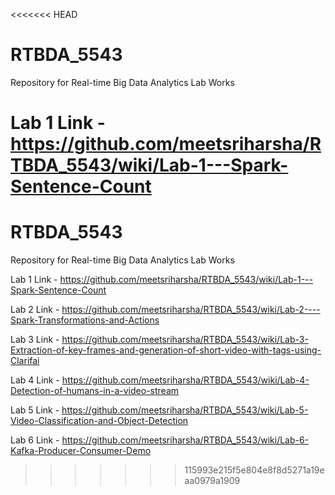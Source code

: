 <<<<<<< HEAD
# RTBDA_5543
Repository for Real-time Big Data Analytics Lab Works

Lab 1 Link - https://github.com/meetsriharsha/RTBDA_5543/wiki/Lab-1---Spark-Sentence-Count
=======
# RTBDA_5543
Repository for Real-time Big Data Analytics Lab Works

Lab 1 Link - https://github.com/meetsriharsha/RTBDA_5543/wiki/Lab-1---Spark-Sentence-Count

Lab 2 Link - https://github.com/meetsriharsha/RTBDA_5543/wiki/Lab-2----Spark-Transformations-and-Actions

Lab 3 Link - https://github.com/meetsriharsha/RTBDA_5543/wiki/Lab-3-Extraction-of-key-frames-and-generation-of-short-video-with-tags-using-Clarifai

Lab 4 Link - https://github.com/meetsriharsha/RTBDA_5543/wiki/Lab-4-Detection-of-humans-in-a-video-stream

Lab 5 Link - https://github.com/meetsriharsha/RTBDA_5543/wiki/Lab-5-Video-Classification-and-Object-Detection

Lab 6 Link - https://github.com/meetsriharsha/RTBDA_5543/wiki/Lab-6-Kafka-Producer-Consumer-Demo
>>>>>>> 115993e215f5e804e8f8d5271a19eaa0979a1909
